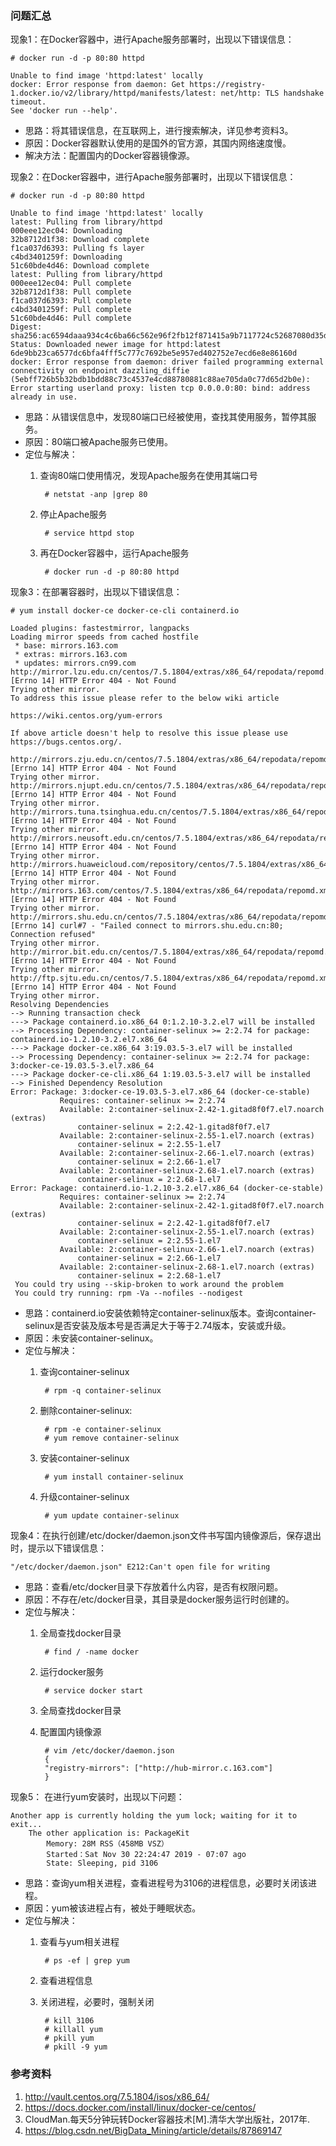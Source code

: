 ### 问题汇总 ###
现象1：在Docker容器中，进行Apache服务部署时，出现以下错误信息：

	# docker run -d -p 80:80 httpd
	
	Unable to find image 'httpd:latest' locally
	docker: Error response from daemon: Get https://registry-1.docker.io/v2/library/httpd/manifests/latest: net/http: TLS handshake timeout.
	See 'docker run --help'.

- 思路：将其错误信息，在互联网上，进行搜索解决，详见参考资料3。
- 原因：Docker容器默认使用的是国外的官方源，其国内网络速度慢。
- 解决方法：配置国内的Docker容器镜像源。


现象2：在Docker容器中，进行Apache服务部署时，出现以下错误信息：

	# docker run -d -p 80:80 httpd

	Unable to find image 'httpd:latest' locally
	latest: Pulling from library/httpd
	000eee12ec04: Downloading
	32b8712d1f38: Download complete
	f1ca037d6393: Pulling fs layer
	c4bd3401259f: Downloading
	51c60bde4d46: Download complete
	latest: Pulling from library/httpd
	000eee12ec04: Pull complete
	32b8712d1f38: Pull complete
	f1ca037d6393: Pull complete
	c4bd3401259f: Pull complete
	51c60bde4d46: Pull complete
	Digest: sha256:ac6594daaa934c4c6ba66c562e96f2fb12f871415a9b7117724c52687080d35d
	Status: Downloaded newer image for httpd:latest
	6de9bb23ca6577dc6bfa4fff5c777c7692be5e957ed402752e7ecd6e8e86160d
	docker: Error response from daemon: driver failed programming external connectivity on endpoint dazzling_diffie (5ebff726b5b32bdb1bdd88c73c4537e4cd88780881c88ae705da0c77d65d2b0e): Error starting userland proxy: listen tcp 0.0.0.0:80: bind: address already in use.

- 思路：从错误信息中，发现80端口已经被使用，查找其使用服务，暂停其服务。
- 原因：80端口被Apache服务已使用。
- 定位与解决：
	1. 查询80端口使用情况，发现Apache服务在使用其端口号

			# netstat -anp |grep 80
	2. 停止Apache服务

			# service httpd stop
	3. 再在Docker容器中，运行Apache服务
	
			# docker run -d -p 80:80 httpd

现象3：在部署容器时，出现以下错误信息：

	# yum install docker-ce docker-ce-cli containerd.io
	
	Loaded plugins: fastestmirror, langpacks
	Loading mirror speeds from cached hostfile
	 * base: mirrors.163.com
	 * extras: mirrors.163.com
	 * updates: mirrors.cn99.com
	http://mirror.lzu.edu.cn/centos/7.5.1804/extras/x86_64/repodata/repomd.xml: [Errno 14] HTTP Error 404 - Not Found
	Trying other mirror.
	To address this issue please refer to the below wiki article 
	
	https://wiki.centos.org/yum-errors
	
	If above article doesn't help to resolve this issue please use https://bugs.centos.org/.
	
	http://mirrors.zju.edu.cn/centos/7.5.1804/extras/x86_64/repodata/repomd.xml: [Errno 14] HTTP Error 404 - Not Found
	Trying other mirror.
	http://mirrors.njupt.edu.cn/centos/7.5.1804/extras/x86_64/repodata/repomd.xml: [Errno 14] HTTP Error 404 - Not Found
	Trying other mirror.
	http://mirrors.tuna.tsinghua.edu.cn/centos/7.5.1804/extras/x86_64/repodata/repomd.xml: [Errno 14] HTTP Error 404 - Not Found
	Trying other mirror.
	http://mirrors.neusoft.edu.cn/centos/7.5.1804/extras/x86_64/repodata/repomd.xml: [Errno 14] HTTP Error 404 - Not Found
	Trying other mirror.
	http://mirrors.huaweicloud.com/repository/centos/7.5.1804/extras/x86_64/repodata/repomd.xml: [Errno 14] HTTP Error 404 - Not Found
	Trying other mirror.
	http://mirrors.163.com/centos/7.5.1804/extras/x86_64/repodata/repomd.xml: [Errno 14] HTTP Error 404 - Not Found
	Trying other mirror.
	http://mirrors.shu.edu.cn/centos/7.5.1804/extras/x86_64/repodata/repomd.xml: [Errno 14] curl#7 - "Failed connect to mirrors.shu.edu.cn:80; Connection refused"
	Trying other mirror.
	http://mirror.bit.edu.cn/centos/7.5.1804/extras/x86_64/repodata/repomd.xml: [Errno 14] HTTP Error 404 - Not Found
	Trying other mirror.
	http://ftp.sjtu.edu.cn/centos/7.5.1804/extras/x86_64/repodata/repomd.xml: [Errno 14] HTTP Error 404 - Not Found
	Trying other mirror.
	Resolving Dependencies
	--> Running transaction check
	---> Package containerd.io.x86_64 0:1.2.10-3.2.el7 will be installed
	--> Processing Dependency: container-selinux >= 2:2.74 for package: containerd.io-1.2.10-3.2.el7.x86_64
	---> Package docker-ce.x86_64 3:19.03.5-3.el7 will be installed
	--> Processing Dependency: container-selinux >= 2:2.74 for package: 3:docker-ce-19.03.5-3.el7.x86_64
	---> Package docker-ce-cli.x86_64 1:19.03.5-3.el7 will be installed
	--> Finished Dependency Resolution
	Error: Package: 3:docker-ce-19.03.5-3.el7.x86_64 (docker-ce-stable)
	           Requires: container-selinux >= 2:2.74
	           Available: 2:container-selinux-2.42-1.gitad8f0f7.el7.noarch (extras)
	               container-selinux = 2:2.42-1.gitad8f0f7.el7
	           Available: 2:container-selinux-2.55-1.el7.noarch (extras)
	               container-selinux = 2:2.55-1.el7
	           Available: 2:container-selinux-2.66-1.el7.noarch (extras)
	               container-selinux = 2:2.66-1.el7
	           Available: 2:container-selinux-2.68-1.el7.noarch (extras)
	               container-selinux = 2:2.68-1.el7
	Error: Package: containerd.io-1.2.10-3.2.el7.x86_64 (docker-ce-stable)
	           Requires: container-selinux >= 2:2.74
	           Available: 2:container-selinux-2.42-1.gitad8f0f7.el7.noarch (extras)
	               container-selinux = 2:2.42-1.gitad8f0f7.el7
	           Available: 2:container-selinux-2.55-1.el7.noarch (extras)
	               container-selinux = 2:2.55-1.el7
	           Available: 2:container-selinux-2.66-1.el7.noarch (extras)
	               container-selinux = 2:2.66-1.el7
	           Available: 2:container-selinux-2.68-1.el7.noarch (extras)
	               container-selinux = 2:2.68-1.el7
	 You could try using --skip-broken to work around the problem
	 You could try running: rpm -Va --nofiles --nodigest

- 思路：containerd.io安装依赖特定container-selinux版本。查询container-selinux是否安装及版本号是否满足大于等于2.74版本，安装或升级。
- 原因：未安装container-selinux。
- 定位与解决：
	1. 查询container-selinux
	
			# rpm -q container-selinux
	2. 删除container-selinux: 
		
			# rpm -e container-selinux 
			# yum remove container-selinux

	3. 安装container-selinux
	
			# yum install container-selinux
	4. 升级container-selinux
		
			# yum update container-selinux

现象4：在执行创建/etc/docker/daemon.json文件书写国内镜像源后，保存退出时，提示以下错误信息：

	"/etc/docker/daemon.json" E212:Can't open file for writing

- 思路：查看/etc/docker目录下存放着什么内容，是否有权限问题。
- 原因：不存在/etc/docker目录，其目录是docker服务运行时创建的。
- 定位与解决：
	1. 全局查找docker目录
		
			# find / -name docker

	2. 运行docker服务

			# service docker start
	3. 全局查找docker目录		
	4. 配置国内镜像源

			# vim /etc/docker/daemon.json
			{
			"registry-mirrors": ["http://hub-mirror.c.163.com"]
			}

现象5： 在进行yum安装时，出现以下问题：

	Another app is currently holding the yum lock; waiting for it to exit...
		The other application is: PackageKit
			Memory: 28M RSS（458MB VSZ）
			Started：Sat Nov 30 22:24:47 2019 - 07:07 ago
			State: Sleeping, pid 3106

- 思路：查询yum相关进程，查看进程号为3106的进程信息，必要时关闭该进程。
- 原因：yum被该进程占有，被处于睡眠状态。
- 定位与解决：
	1. 查看与yum相关进程
	
			# ps -ef | grep yum
	2. 查看进程信息
	3. 关闭进程，必要时，强制关闭

			# kill 3106
			# killall yum
			# pkill yum
			# pkill -9 yum

### 参考资料 ###

1. http://vault.centos.org/7.5.1804/isos/x86_64/
2. https://docs.docker.com/install/linux/docker-ce/centos/
3. CloudMan.每天5分钟玩转Docker容器技术[M].清华大学出版社，2017年.
4. https://blog.csdn.net/BigData_Mining/article/details/87869147
